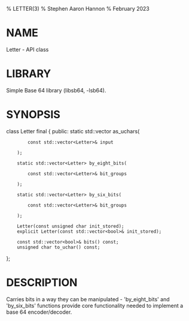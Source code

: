 % LETTER(3)
% Stephen Aaron Hannon
% February 2023

# NAME
Letter - API class

# LIBRARY
Simple Base 64 library (libsb64, -lsb64).

# SYNOPSIS
class Letter final
{
    public:
        static std::vector<unsigned char> as_uchars(

            const std::vector<Letter>& input

        );

        static std::vector<Letter> by_eight_bits(

            const std::vector<Letter>& bit_groups

        );

        static std::vector<Letter> by_six_bits(

            const std::vector<Letter>& bit_groups

        );

        Letter(const unsigned char init_stored);
        explicit Letter(const std::vector<bool>& init_stored);

        const std::vector<bool>& bits() const;
        unsigned char to_uchar() const;
};

# DESCRIPTION
Carries bits in a way they can be manipulated - 'by_eight_bits' and 'by_six_bits' functions provide core functionality needed to implement a base 64 encoder/decoder.